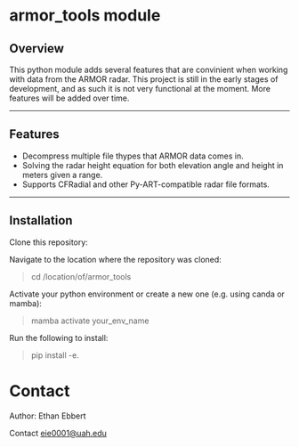 # armor_tools module

## Overview
This python module adds several features that are convinient when working with data from the ARMOR radar. This project is still in the early stages of development, and as such it is not very functional at the moment. More features will be added over time.

---

## Features
- Decompress multiple file thypes that ARMOR data comes in.
- Solving the radar height equation for both elevation angle and height in meters given a range.
- Supports CFRadial and other Py-ART-compatible radar file formats.

---

## Installation

Clone this repository:

> 

Navigate to the location where the repository was cloned:

> cd /location/of/armor_tools

Activate your python environment or create a new one (e.g. using canda or mamba):

> mamba activate your_env_name

Run the following to install:

> pip install -e.


# Contact
Author: Ethan Ebbert

Contact eie0001@uah.edu

